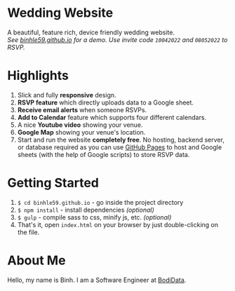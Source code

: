 # Wedding Website

A beautiful, feature rich, device friendly wedding website.  
_See [binhle59.github.io](http://binhle59.github.io/) for a demo. Use invite code `10042022` and `08052022` to RSVP._

# Highlights

1. Slick and fully **responsive** design.
2. **RSVP feature** which directly uploads data to a Google sheet.
3. **Receive email alerts** when someone RSVPs.
4. **Add to Calendar** feature which supports four different calendars.
5. A nice **Youtube video** showing your venue.
6. **Google Map** showing your venue's location.
7. Start and run the website **completely free**. No hosting, backend server, or database required as you can use
   [GitHub Pages](https://pages.github.com/) to host and Google sheets (with the help of Google scripts) to store RSVP
   data.

# Getting Started

1. `$ cd binhle59.github.io` - go inside the project directory
2. `$ npm install` - install dependencies _(optional)_
3. `$ gulp` - compile sass to css, minify js, etc. _(optional)_
4. That's it, open `index.html` on your browser by just double-clicking on the file.

# About Me

Hello, my name is Binh. I am a Software Engineer at [BodiData](https://bodidata.com/).
